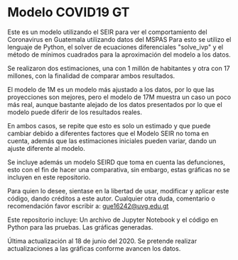 # Modelo COVID19 GT
Este es un modelo utilizando el SEIR para ver el comportamiento del Coronavirus en Guatemala utilizando datos del MSPAS
Para esto se utilizo el lenguaje de Python, el solver de ecuaciones diferenciales "solve_ivp" y el método de mínimos cuadrados para la aproximación del modelo a los datos.

Se realizaron dos estimaciones, una con 1 millón de habitantes y otra con 17 millones, con la finalidad de comparar ambos resultados.

El modelo de 1M es un modelo más ajustado a los datos, por lo que las proyecciones son mejores, pero el modelo de 17M muestra un caso un poco más real, aunque bastante alejado de los datos presentados por lo que el modelo puede diferir de los resultados reales.

En ambos casos, se repite que esto es solo un estimado y que puede cambiar debido a diferentes factores que el Modelo SEIR no toma en cuenta, además que las estimaciones iniciales pueden variar, dando un ajuste diferente al modelo.

Se incluye además un modelo SEIRD que toma en cuenta las defunciones, esto con el fin de hacer una comparativa, sin embargo, estas gráficas no se incluyen en este repositorio.

Para quien lo desee, sientase en la libertad de usar, modificar y aplicar este código, dando créditos a este autor. Cualquier otra duda, comentario o recomendación favor escribir a: gue16242@uvg.edu.gt

Este repositorio incluye: Un archivo de Jupyter Notebook y el código en Python para las pruebas.
Las gráficas generadas.

Última actualización al 18 de junio del 2020.
Se pretende realizar actualizaciones a las gráficas conforme avancen los datos. 
